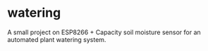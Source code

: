 # watering
A small project on ESP8266 + Capacity soil moisture sensor for an automated plant watering system.
